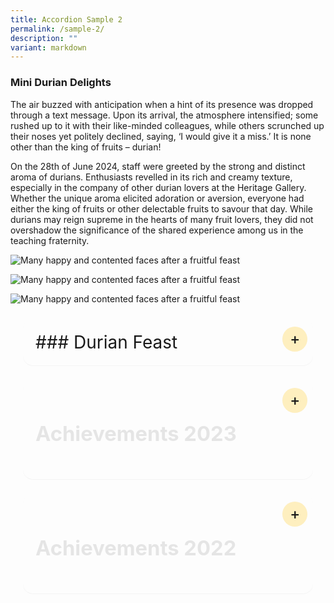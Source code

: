 ```yaml
---
title: Accordion Sample 2
permalink: /sample-2/
description: ""
variant: markdown
---
```

### Mini Durian Delights

The air buzzed with anticipation when a hint of its presence was dropped through a text message. Upon its arrival, the atmosphere intensified; some rushed up to it with their like-minded colleagues, while others scrunched up their noses yet politely declined, saying, ‘I would give it a miss.’ It is none other than the king of fruits – durian!

On the 28th of June 2024, staff were greeted by the strong and distinct aroma of durians. Enthusiasts revelled in its rich and creamy texture, especially in the company of other durian lovers at the Heritage Gallery. Whether the unique aroma elicited adoration or aversion, everyone had either the king of fruits or other delectable fruits to savour that day. While durians may reign supreme in the hearts of many fruit lovers, they did not overshadow the significance of the shared experience among us in the teaching fraternity.

<p><img alt="Many happy and contented faces after a fruitful feast" src="https://www.yiochukangsec.moe.edu.sg/images/Our%20Family/Staff/SWC%20Activities/Social/Mini_DD_2.png"></p>
<p><img alt="Many happy and contented faces after a fruitful feast" src="https://www.yiochukangsec.moe.edu.sg/images/Our%20Family/Staff/SWC%20Activities/Social/Mini_DD_3.png"></p>
<p><img alt="Many happy and contented faces after a fruitful feast" src="https://www.yiochukangsec.moe.edu.sg/images/Our%20Family/Staff/SWC%20Activities/Social/Mini_DD_5.png"></p>


<details><summary>### Durian Feast</summary>
    <p>At the durian feast held on 31st July 2019, our staff were spoiled for choices. With a variety of fruits to choose from, the King of fruits was definitely the favourite. Staff who tried the Mao Shan Wang (MSW) durian, known to be the premium type, commented on its rich, bitter and heavily rich flavour.
     </p><p>It was indeed a great way to end the day and we had an enjoyable bonding session over the feasting.</p>
<p><img alt="Many happy and contented faces after a fruitful feast" src="https://www.yiochukangsec.moe.edu.sg/images/Our%20Family/Staff/SWC%20Activities/Social/S17.png"></p>
<p><img alt="Many happy and contented faces after a fruitful feast" src="https://www.yiochukangsec.moe.edu.sg/images/Our%20Family/Staff/SWC%20Activities/Social/S18.png"></p>
<p><img alt="Many happy and contented faces after a fruitful feast" src="https://www.yiochukangsec.moe.edu.sg/images/Our%20Family/Staff/SWC%20Activities/Social/S19.png"></p>

</details>


<details>
<summary><h3>Achievements 2023</h3></summary>
<section>
	<table>
    <thead>
        <tr>
            <th>Environment</th>
            <th></th>
        </tr>
    </thead>
    <tbody>
        <tr>
            <td>School Green Awards 2023</td>
            <td>Vanda Miss Joaquim Sustained Achievement Award</td>
        </tr>
        <tr>
            <td>Innovations &amp;amp; Enterprise</td>
            <td></td>
        </tr>
        <tr>
            <td>MOE INNERGY Award 2023</td>
            <td>Teaching and Learning Category - Bronze Award&lt;br&gt;The “Learn by Doing” Professional Development Model</td>
        </tr>
        <tr>
            <td>MOE Special Awards</td>
            <td></td>
        </tr>
        <tr>
            <td>LKY-Outstanding Normal &lt;br&gt;Course Award (NA) 2023</td>
            <td>Kylie Giam, Sec 5/2022</td>
        </tr>
        <tr>
            <td>MOE Special Awards</td>
            <td></td>
        </tr>
        <tr>
            <td>Service to Education Award 2023&lt;br&gt;(For School Advisory Committees)</td>
            <td>Ms Annie Chin (Silver)&lt;br&gt;Mr Kenneth Siow (Silver)&lt;br&gt;Mr Herald Yeo (Silver)</td>
        </tr>
        <tr>
            <td>Uniformed Groups</td>
            <td></td>
        </tr>
        <tr>
            <td>NPCC</td>
            <td>2022 Unit Overall Proficiency Award (UOPA)&lt;br&gt;\-&amp;nbsp;&amp;nbsp; Gold Award&lt;br&gt;&lt;br&gt;2023 SPF-NPCC Badge&lt;br&gt;\- Staff Sergeant, Liew Tze Wan, Sec 4&lt;br&gt;\- Staff Sergeant, Xiong Shiqi, Sec 4</td>
        </tr>
        <tr>
            <td>Red Cross Youth</td>
            <td>2022 Excellent Unit Award (EUA)&lt;br&gt;\- Gold Award&lt;br&gt;&lt;br&gt;2023 Director’s Award&lt;br&gt;\- Warrant Officer Teo Kai En, Alivia&lt;br&gt;&lt;br&gt;Ambassadors of Blood Donation Championship&lt;br&gt;\- Silver Award&lt;br&gt;&lt;br&gt;Disaster Risk Reduction Championship&lt;br&gt;\- Bronze Award&lt;br&gt;&lt;br&gt;First Aid Competition Junior (Lower Sec)&lt;br&gt;\- Silver Award&lt;br&gt;&lt;br&gt;First Aid Competition Senior (Upper Sec)&lt;br&gt;\- Bronze Award</td>
        </tr>
        <tr>
            <td>Clubs</td>
            <td></td>
        </tr>
        <tr>
            <td>Mechatronics, Aeronautics&lt;br&gt; &amp;amp; Robotics (MARs) Club</td>
            <td>IDE Series 2023 Robotics Competition&lt;br&gt;\- Top 5 out of 72 teams&lt;br&gt;&lt;br&gt;National Robotics Competition 2023&lt;br&gt;\- Finalists - 2 teams</td>
        </tr>
        <tr>
            <td>Aesthetics</td>
            <td></td>
        </tr>
        <tr>
            <td>Combined Performing Arts</td>
            <td>2023 National Day Parade: Act 4 “Shine Your Light” Dance</td>
        </tr>
        <tr>
            <td>Choir</td>
            <td>2021 SYF Presentation – Represented School under Special Provision (COVID-19)</td>
        </tr>
        <tr>
            <td>Concert Band</td>
            <td>2021 SYF Presentation – Certificate of Accomplishment</td>
        </tr>
        <tr>
            <td>Chinese Dance</td>
            <td>2021 SYF Presentation – Certificate of Accomplishment</td>
        </tr>
        <tr>
            <td>English Drama</td>
            <td>2021 SYF Presentation – Certificate of Accomplishment</td>
        </tr>
        <tr>
            <td>Indian Dance</td>
            <td>2021 SYF Presentation – Certificate of Distinction</td>
        </tr>
        <tr>
            <td>Malay Dance</td>
            <td>2021 SYF Presentation – Certificate of Accomplishment</td>
        </tr>
        <tr>
            <td>Arts Media and Design LLP</td>
            <td>2023 Voice of My Generation Music Competition Finals&lt;br&gt;&lt;br&gt;Junior Category&lt;br&gt;1st place – Team “Sound like the Morning”&lt;br&gt;\- Zhai Jun Bo, Sec 1&lt;br&gt;\- Loheath Ramesh, Sec 2&lt;br&gt;\- Louis Wong Chun Yik, Sec 2&lt;br&gt;\- Lim Wei Heng, Sec 3&lt;br&gt;\- Alex Marjanovic, Sec 3&lt;br&gt;&lt;br&gt;3rd place – Team “MCATS”&lt;br&gt;\- Clariss Ong Li Rong, Sec 3&lt;br&gt;\- Ong Tzy Yiin, Sec 3&lt;br&gt;\- Sami Sharieff II, Sec 3&lt;br&gt;\- Han Thong En, Sec 3&lt;br&gt;\- Phone Myat Thit, Sec 3</td>
        </tr>
        <tr>
            <td>Sports</td>
            <td></td>
        </tr>
        <tr>
            <td>Singapore Olympic Foundation - Peter Lim Scholarship 2023</td>
            <td>Encouragement Award&lt;br&gt;\- De Silva Ayra Chantel Taculod (For Athletics), Sec 1&lt;br&gt;</td>
        </tr>
        <tr>
            <td>Badminton</td>
            <td>National School Games C Division (Girls)&lt;br&gt;\- Top 8 South Zone</td>
        </tr>
        <tr>
            <td>Netball</td>
            <td>National School Games C Division&lt;br&gt;\- Top 6 South Zone&lt;br&gt;&lt;br&gt;National School Games B Division&lt;br&gt;\- Top 6 South Zone&lt;br&gt;&lt;br&gt;Yio Chu Kang Netball Carnival (Under 14)&lt;br&gt;\- 3rd</td>
        </tr>
        <tr>
            <td>Leadership Related</td>
            <td></td>
        </tr>
        <tr>
            <td>Our Singapore Leadership&lt;br&gt; Programme (OSLP) 2023</td>
            <td>Wong Miu Yu, Sec 4</td>
        </tr>
        <tr>
            <td>Languages and Humanities Related</td>
            <td></td>
        </tr>
        <tr>
            <td>International Model&lt;br&gt; United Nations Conference 2023</td>
            <td>Best Position Paper&lt;br&gt;\- Foo Su Fang, Sec 3</td>
        </tr>
        <tr>
            <td>National Youth&lt;br&gt; Environment Conference 2023</td>
            <td>Honourable Mentions&lt;br&gt;\- Fong Hao Zheng, Sec 4&lt;br&gt;\- Jason Boh, Sec 4</td>
        </tr>
        <tr>
            <td>Vetri Vizha 2023&lt;br&gt;Budding Writers’ Programme</td>
            <td>National Top 30 Budding Writers&lt;br&gt;\- Yoganandhan Harini Sai, Sec 4</td>
        </tr>
        <tr>
            <td>National Chinese&lt;br&gt; Challenge 2023</td>
            <td>National Top 30&lt;br&gt;\- Ji Junkai, Sec 4</td>
        </tr>
        <tr>
            <td>Inter-Secondary School&lt;br&gt; Blackout Poetry &amp;amp; Podcast Competition</td>
            <td>First Place&lt;br&gt;\- Nur Izzati Binte Jasman, Sec 3</td>
        </tr>
        <tr>
            <td>STEM Related</td>
            <td></td>
        </tr>
        <tr>
            <td>2023 All Singapore Mathematics Competition for Normal Course</td>
            <td>Individual Category:&lt;br&gt;Upper Secondary Normal Academic (Top 20)&lt;br&gt;\- 19th position - Halaharivi Shaurya Daman, Sec 3&lt;br&gt;&lt;br&gt;Lower Secondary Normal Academic (Top 20)&lt;br&gt;\- 4th position - Ong Yiting, Sec 2&lt;br&gt;\- 13th position - Ang Jun Sheng, Sec 2&lt;br&gt;&lt;br&gt;Lower Secondary Normal Technical (Top 20)&lt;br&gt;\- 11th position - Chia Li Yee, Sec 2&lt;br&gt;&lt;br&gt;Team Category:&lt;br&gt;Lower Secondary Normal Academic (1st position)&lt;br&gt;\- 1st position - Lim Jun Kai, Sec 2&lt;br&gt;\- 1st position - Ong Yiting, Sec 2&lt;br&gt;\- 1st position - Ang Jun Sheng, Sec 2</td>
        </tr>
        <tr>
            <td>NIE Mathematics Challenge 2023</td>
            <td>Higher Distinction&lt;br&gt;\- Guo Jingyi, Sec 1&lt;br&gt;\- Gui Mingyue, Sec 1&lt;br&gt;&lt;br&gt;Distinction&lt;br&gt;\- Liam Rain Ebriega Cena, Sec 1&lt;br&gt;\- Teekayuko Nathawat, Sec 1&lt;br&gt;\- Zhai Junbo, Sec 1&lt;br&gt;\- Tangsatapornpan Aukrit, Sec 1&lt;br&gt;\- Wu Jinlin, Sec 1</td>
        </tr>
        <tr>
            <td>Singapore and Asian Schools Math Olympiad (SASMO) 2023</td>
            <td>Bronze Award&lt;br&gt;\- Bowie Ong Yan Tao, Sec 2&lt;br&gt;\- Tino Seah Wei Le, Sec 2&lt;br&gt;\- Chia Yuan Kai, Sec 2&lt;br&gt;\- Elgin Tan Sie Yuan, Sec 2&lt;br&gt;\- Koh Chuen Hoe, Sec 2&lt;br&gt;\- Zaven Pang Xing Yu (Feng Xingyu), Sec 3&lt;br&gt;\- Kayen Leong Yu Ting, Sec 3&lt;br&gt;\- Kang Pin Xian, Sec 3&lt;br&gt;&lt;br&gt;Honourable Mention&lt;br&gt;\- Aaron Tan Kaixun, Sec 2&lt;br&gt;\- Pearl Aw Xue Jun (Hu Xuejun), Sec 2&lt;br&gt;\- Ramesh Loheath, Sec 2&lt;br&gt;\- Foong Qi Yuan, Ajax, Sec 2&lt;br&gt;\- Toh Shi Ming Shermin, Sec 2&lt;br&gt;\- Elise Tan Joo Hue (Chen Yuhui), Sec 2&lt;br&gt;\- Chua Dong Zhe, Sec 3</td>
        </tr>
        <tr>
            <td>Singapore Math Kangaroo Contest (SMKC) 2023</td>
            <td>Silver Award&lt;br&gt;\- Aaron Tan Kaixun, Sec 2&lt;br&gt;\- Zaven Pang Xing Yu (Feng Xingyu), Sec 3&lt;br&gt;&lt;br&gt;Bronze Award&lt;br&gt;\- Bowie Ong Yan Tao, Sec 2&lt;br&gt;\- Chia Yuan Kai, Sec 2&lt;br&gt;\- Elise Tan Joo Hue (Chen Yuhui), Sec&lt;br&gt;\- Lim Le Qi Clara, Sec 2&lt;br&gt;\- Xu You, Alden (Lin Xuyou), Sec 3&lt;br&gt;\- Kayen Leong Yu Ting, Sec 3&lt;br&gt;\- Wei Heng, Sec 3&lt;br&gt;\- Chua Dong Zhe, Sec 3&lt;br&gt;\- Jun Xi Darryl (Weng Junxi), Sec 3&lt;br&gt;&lt;br&gt;Honourable Mention&lt;br&gt;\- Wang Hong En, Sec 2&lt;br&gt;\- Clariss Ong Li Rong, Sec 3&lt;br&gt;\- Josua Valencia Van Mook, Sec 3&lt;br&gt;\- Gee Ming Xi, Sec 3</td>
        </tr>
        <tr>
            <td>43&lt;sup&gt;rd&lt;/sup&gt; International C.B. Paul Science Quiz 2023</td>
            <td>Bronze Award&lt;br&gt;\- Ong Zhi Yuan, Sec 4&lt;br&gt;&lt;br&gt;Merit Award&lt;br&gt;\- Ngan Kwan Teng, Sec 4&lt;br&gt;\- Ren Yanjia, Sec 4&lt;br&gt;&lt;br&gt;Honorable Mention&lt;br&gt;\- Kho Soong Yang, Sec 4</td>
        </tr>
        <tr>
            <td>24&lt;sup&gt;th&lt;/sup&gt; International Elementz Fair 2023</td>
            <td>Silver Award&lt;br&gt;\- Satish Kumar Pratishtha, Sec 3&lt;br&gt;\- Julian Koh Jun Rui, Sec 3&lt;br&gt;\- Ashley Farisya Binte Muhammad Faizal, Sec 3&lt;br&gt;\- Angelyn Low Shi Ning, Sec 3&lt;br&gt;\- Mohamed Aaqil Bishan, Sec 3&lt;br&gt;&lt;br&gt;Silver Award&lt;br&gt;\- Gee Ming Xi, Sec 3&lt;br&gt;\- Jolin Ang Rui En, Sec 3&lt;br&gt;\- Jasper Lim Jun Xiong, Sec 3&lt;br&gt;\- Joy Tan Jia Yi, Sec 3&lt;br&gt;\- Janice Lye Yu Tiam, Sec 3&lt;br&gt;&lt;br&gt;Bronze Award&lt;br&gt;\- Lim Rou Hui Charlynn, Sec 3&lt;br&gt;\- Lim Xu You Alden, Sec 3&lt;br&gt;\- Teow Qiao Ruo, Sec 3&lt;br&gt;\- Nazreen Fitria Izzati Binte Ngasti Wanto, Sec 3&lt;br&gt;\- Jovelynn Lim En Ting, Sec 3</td>
        </tr>
        <tr>
            <td>Singapore International STEM Innovation Challenge (SISTEMIC) 2023</td>
            <td>STEM Innovation Challenge - Silver Award (Voyager)&lt;br&gt;\- Foo Su Fang, Sec 3&lt;br&gt;\- Sami Sharieff Ii, Sec 3&lt;br&gt;\- Lim Wei Heng, Sec 3&lt;br&gt;&lt;br&gt;Design &amp;amp; Build Challenge - Most Sustainable Concept Award&lt;br&gt;\- Sami Sharieff Ii, Sec 3</td>
        </tr>
        <tr>
            <td>Singapore Science &amp;amp; Engineering Fair 2023</td>
            <td>Finalists&lt;br&gt;\- Foo Su Fang, Sec 3&lt;br&gt;\- Sami Sharieff Ii, Sec 3&lt;br&gt;\- Charlene Ng Li Shan, Sec 3</td>
        </tr>
        <tr>
            <td>---</td>
            <td></td>
        </tr>
    </tbody>
</table>

</section>

</details>

<details>
	<summary><h3>Achievements 2022</h3></summary>
<section>
<table>
    <thead>
        <tr>
            <th>Schools’ Green Award</th>
            <th>Vanda Miss Joaquim Sustained Achievement Award VIEW POST</th>
        </tr>
    </thead>
    <tbody>
        <tr>
            <td>Building and Construction Authority (BCA) Green Mark</td>
            <td>Gold status conferred in 2022</td>
        </tr>
        <tr>
            <td>Alba E-Waste Collection Drive 2022</td>
            <td>National Third</td>
        </tr>
        <tr>
            <td>MOE outstanding Innovator Award 2022</td>
            <td>Mr Wee Daiqi</td>
        </tr>
        <tr>
            <td>Network for Teaching Enterprise 2022</td>
            <td>Most Coordinated School Award</td>
        </tr>
        <tr>
            <td>NPCC</td>
            <td>2021 Unit Overall Proficiency Award (UOPA)Gold Award2021 SPF-NPCC Badge•  Staff Sergeant, Lim Boon Yu (4A)•  Staff Sergeant, Nur Rashiqa Binte Muhammad Risman (4E)</td>
        </tr>
        <tr>
            <td>Red Cross Youth</td>
            <td>2021 Excellent Unit Award (EUA)Gold Award2021 Director’s Award•  Sergeant, Muhammad Hazmi Bin Suhaimi (4T)</td>
        </tr>
        <tr>
            <td>Mechatronics, Aeronautics &amp; Robotics (MARs)</td>
            <td>Robo Genius Global Online CompetitionChampion Award•  Wong Zhen Kai Li Yun EnTask Competition - 3rd Place•  Nah Jiang Qi•  Muhammad Aslam Bin Mohammad FazliTask Competition – 4th Place•  Aswin Haran Hariharan•  Ralph Jilian Calvo GalanzaITE Ignite Skills Challenge 2022 - AI Car Challenge2nd Runners-up•  Muhammad Danish Bin Rashid•  Matyn Reaandy Bin Rahamudy•  Gaven Lim Jia JinITE Ignite Skills Challenge 2022 - Digital Making using MicrobitFinalists•  Mohamed Isa Charif•  Tapia Emmanuel Manansala•  Terence Ong Yuan Cheng</td>
        </tr>
        <tr>
            <td>Media Club</td>
            <td>2022 Our Schools, Ours Stories Contest (Youth Category)Best Video Award – Theme: What I Go To School For WATCH“Memories to be Treasured” by•  Yet Yan Shen•  Derrick See Kar Xun•  Neo Jun YuanBest Photo Story Award - Theme: Our School CommunityVIEW POSTPhoto entitled “A Professional in Our School” by•  Wirdatul Marsya Binte Mohammad Fazuli•  Siti Nurasyirah Binte Mohammad Hery•  Sukainah Binte Mohammad Fahrur Razi</td>
        </tr>
        <tr>
            <td>Choir</td>
            <td>2021 SYF Presentation – Represented School under Special Provision (COVID-19)</td>
        </tr>
        <tr>
            <td>Concert Band</td>
            <td>2021 SYF Presentation – Certificate of Accomplishment</td>
        </tr>
        <tr>
            <td>Chiinese Dance</td>
            <td>2021 SYF Presentation – Certificate of Accomplishment</td>
        </tr>
        <tr>
            <td>English Drama</td>
            <td>2021 SYF Presentation – Certificate of Accomplishment</td>
        </tr>
        <tr>
            <td>Indian Dance</td>
            <td>2021 SYF Presentation – Certificate of Distinction</td>
        </tr>
        <tr>
            <td>Malay Dance</td>
            <td>2021 SYF Presentation – Certificate of Accomplishment</td>
        </tr>
        <tr>
            <td>Arts Media and Design LLP</td>
            <td>Voice of My Generation Music Competition Finals (Junior Category) – 2nd runners up•  Clariss Ong Li Rong (2E)•  Han Thong En (2E)•  Ong Tzy Yiin (2E)•  Phone Myat Thit (2E)•  Sami Sharieff (2E)</td>
        </tr>
        <tr>
            <td>Singapore Olympic Foundation – Peter Lim Scholarship 2022</td>
            <td>Encouragement Award•  Koh Ruo Le (4E) for Rhythmic Gymnastics•  Ang Yuan Hui (4E) for Badminton</td>
        </tr>
        <tr>
            <td>National Schools Games 2022</td>
            <td>National Sailing Championship – 4th Place•  Koh Poh Ling, Abigail (4E)National School Games Sportsmanship Award (‘B’ Division)•  Koh Poh Ling, Abigail (4E) for Sailing•  Koh Ruo Le (4E) for Rhythmic Gymnastics•  Dewi Qistina Binte Muhammad Haidi (4A) for Netball</td>
        </tr>
        <tr>
            <td>Badminton</td>
            <td>Preliminary Round [South Zone]•  National School Games ‘B’ Division Championship (Boys)•  National School Games ‘B’ Division Championship (Girls)•  National School Games ‘C’ Division Championship (Boys)2nd round (Top 8 in South Zone)•  National School Games ‘C’ Division Championship (Girls)</td>
        </tr>
        <tr>
            <td>Basketball</td>
            <td>Preliminary Round•  National School Games ‘B’ Division Championship [South Zone]2nd round (Top 8 in South Zone)•  National School Games ‘C’ Division Championship</td>
        </tr>
        <tr>
            <td>Floorball</td>
            <td>Preliminary Round•  National School Games ‘B’ Division Championship2nd Round•  National School Games ‘C’ Division Championship</td>
        </tr>
        <tr>
            <td>Netball</td>
            <td>2nd round (Top 8 in South Zone)•  National School Games ‘B’ Division Championship•  National School Games ‘C’ Division ChampionshipChampion•  Deloitte Pesta Sukan 2022 ‘C’ Division</td>
        </tr>
        <tr>
            <td>2022 National Young Leaders Fellowship</td>
            <td>Fellowship Award (awarded to Top 30 nationwide)Raenisha SherridanNational Top 50Xu Yinuo, Nora</td>
        </tr>
        <tr>
            <td>2022 NYC Our Singapore Leadership Programme</td>
            <td>National Top 50Derrick See Kar Xun</td>
        </tr>
        <tr>
            <td>University of New South Wales (UNSW) English</td>
            <td>Secondary 21 Distinction, 3 Credits, 4 MeritsSecondary 32 Merits</td>
        </tr>
        <tr>
            <td>University of New South Wales (UNSW) Writing</td>
            <td>Secondary 21 Credit, 1 MeritSecondary 31 Distinction</td>
        </tr>
        <tr>
            <td>2022 Inter-Secondary SchoolTranslation Competition: 3T(Teriemah-Tutur-Tepat)</td>
            <td>Third Place•  Illya Batrisyah Putri Mohamad Bakri•  Nur Rashiqa Bite Muhammad Risman•  Siti Syahira Bite Muhammad RashidBest Translator•  Siti Syahira Binte Muhammad Rashid</td>
        </tr>
        <tr>
            <td>2022 National Tamil Language Speakers Competition</td>
            <td>Second Place•  Yoganandhan Harini Sai</td>
        </tr>
        <tr>
            <td>2022 National Tamil Creative Writing Competition</td>
            <td>Third Place•  John Britto Jeronicca Queen</td>
        </tr>
        <tr>
            <td>Vetri Vizha 2022 - Budding Writers’ and Budding Artistes’ Programme</td>
            <td>National Top 10 (Budding Writers)•  Harshini Elangovan•  Anas Mahmood Bin Abdul QuadirNational Top 10 (Budding Artistes)•  Janesh Raj S/o Logaraj Shashi Kumar•  Vetriyalagan Sivadharsan•  Dishika Angeline Anbalagan</td>
        </tr>
        <tr>
            <td>2022 All Singapore Mathematics Competition for Normal Course</td>
            <td>National Top 20 (Upper Sec NT Category)•  Ong Shun Jie Vincent (11th position)</td>
        </tr>
        <tr>
            <td>Singapore Mathematical Olympiad (SMO)</td>
            <td>Honourable Mention•  Lim Xu You,Alden•  Lim Wei Heng•  Ong Jun Xi Darryl</td>
        </tr>
        <tr>
            <td>Singapore and Asian Schools Math Olympiad (SASMO)</td>
            <td>Silver Award•  Clariss Ong Li Rong•  Lim Wei Heng•  Wang Yihan•  Soo Yong QiBronze Award•  Zaven Pang Xing Yu•  Nur Naurah Darwisyah Binte Mohamed Hafiz•  Josua Valencia Van Mook•  Ong Jun Xi Darryl•  Kang Pin Xian•  Ong Zhi Yuan•  Khoo Corey•  Ren Yanjia•  Nah Ee Heng, IanHonourable Mention•  Janice Lye Yu Tiam•  Gee Ming Xi•  Julian Koh Jun Rui•  Teo Kai En, Alivia•  Phey Kai En Karina•  Alarick Ong Tze Hou•  Tan You Ren, Zuriel</td>
        </tr>
        <tr>
            <td>11th International Biomedical Quiz 2022</td>
            <td>Bronze•  Koh Ruo LeMerit•  Tan Ying Shan•  Leora Wang Meize</td>
        </tr>
        <tr>
            <td>23rd International Elementz Fair 2022</td>
            <td>Gold – Team 4•  Joash Emmanuel•  Sam Michelle•  Charmaine Lee•  Priscilla Loh Hui Ying•  Raenisha SherridanSilver – Team 2•  Elisha Gabrielle d/o Nicholas•  Liew Tze Wan•  Ng Li Lin•  Nisrina Shaheen d/o Jamshaid KhanBronze – Team 1•  Dela Cruz Nicole Aira Hernandez•  Ikjeen New•  Jason Neo Jie Sen•  Yoganandahan Hairini Sai</td>
        </tr>
        <tr>
            <td>43rd International C.B. Paul Science Quiz 2022</td>
            <td>Individual Gold•  Li NuofanIndividual Bronze•  Cui Zixuan•  Koh Ruo Le•  Tan Ying Shan LeoraIndividual Merit•  Chu Jinyu•  Ng Guo Shen</td>
        </tr>
        <tr>
            <td>2022 Singapore Junior Chemistry Olympiad</td>
            <td>Individual Merit Award•  Yong Tuck Lam•  Wang Meize</td>
        </tr>
        <tr>
            <td>Unity Scientific Innovation Challenge</td>
            <td>Consolation Prize 1•  Yoganandhan Harini Sai•  Ikjeen New•  Liew Tze Wan•  Jason Neo Jie Sen</td>
        </tr>
    </tbody>
</table>
</section>
</details>

<style>				
@charset "UTF-8";

details {
    max-width: 100ch;
    margin: 1.5rem 1.25rem;
    padding: 1.25rem;
    background-color: none;
    border-radius: 1rem;
    box-shadow: 0 0.05rem 0.05rem rgba(0, 0, 0, 0.05);
}

details summary {
    display: flex;
    align-items: center;
    justify-content: space-between;
    font-weight: 400;
	  font-size: 1.75rem;
    margin-bottom: 0;
    transition: margin-bottom 0.5s ease;
    position: relative;
}

details summary::-webkit-details-marker,
details summary::marker {
    content: " ";
    display: none;
}

details summary::after {
    content: "+";
    font-size: 1.5rem;
    font-weight: 500;
    line-height: 1;
    margin-right: 0.8rem;
    cursor: pointer;
    background-color: rgba(255, 195, 5, 0.25);
    padding: 0.75rem;
    display: grid;
    place-content: center;
    aspect-ratio: 1;
    line-height: 0;
    position: absolute;
    top: -0.5rem;
    right: -1.5rem;
    border-radius: 50%;
}

details *:not(summary) {
    animation-name: fade;
    animation-duration: 0.5s;
}

details[open] summary {
    margin-bottom: 1.5rem;
}

details[open] summary::after {
    content: "×";
}

@keyframes fade {
    0% {
        opacity: 0;
    }

    2.5% {
        opacity: 0.02;
    }

    5% {
        opacity: 0.05;
    }

    10% {
        opacity: 0.1;
    }

    25% {
        opacity: 0.25;
    }

    60% {
        opacity: 0.6;
    }

    100% {
        opacity: 1;
    }
}
	</style>